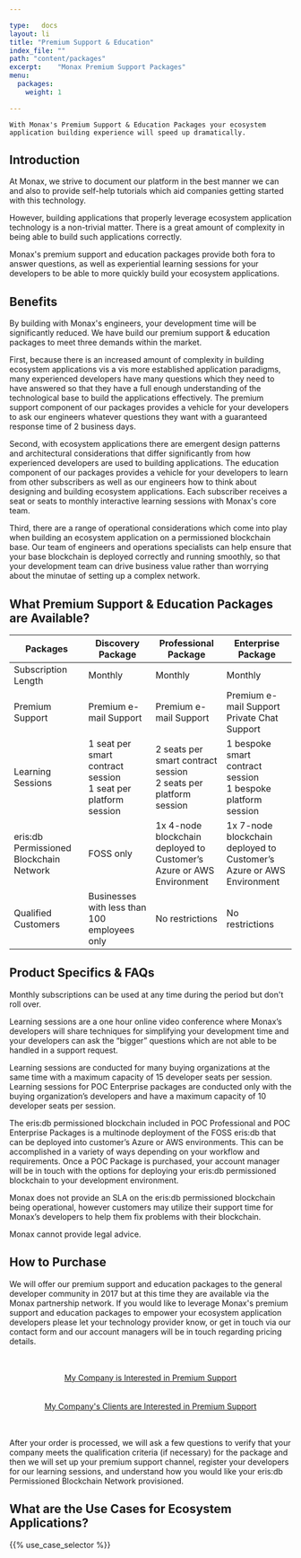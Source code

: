 ```yaml
---

type:   docs
layout: li
title: "Premium Support & Education"
index_file: ""
path: "content/packages"
excerpt:    "Monax Premium Support Packages"
menu:
  packages:
    weight: 1

---
```


```
With Monax's Premium Support & Education Packages your ecosystem application building experience will speed up dramatically.
```

## Introduction

At Monax, we strive to document our platform in the best manner we can and also to provide self-help tutorials which aid companies getting started with this technology.

However, building applications that properly leverage ecosystem application technology is a non-trivial matter. There is a great amount of complexity in being able to build such applications correctly.

Monax's premium support and education packages provide both fora to answer questions, as well as experiential learning sessions for your developers to be able to more quickly build your ecosystem applications.

## Benefits

By building with Monax's engineers, your development time will be significantly reduced. We have build our premium support & education packages to meet three demands within the market.

First, because there is an increased amount of complexity in building ecosystem applications vis a vis more established application paradigms, many experienced developers have many questions which they need to have answered so that they have a full enough understanding of the technological base to build the applications effectively. The premium support component of our packages provides a vehicle for your developers to ask our engineers whatever questions they want with a guaranteed response time of 2 business days.

Second, with ecosystem applications there are emergent design patterns and architectural considerations that differ significantly from how experienced developers are used to building applications. The education component of our packages provides a vehicle for your developers to learn from other subscribers as well as our engineers how to think about designing and building ecosystem applications. Each subscriber receives a seat or seats to monthly interactive learning sessions with Monax's core team.

Third, there are a range of operational considerations which come into play when building an ecosystem application on a permissioned blockchain base. Our team of engineers and operations specialists can help ensure that your base blockchain is deployed correctly and running smoothly, so that your development team can drive business value rather than worrying about the minutae of setting up a complex network.

## What Premium Support & Education Packages are Available?

| Packages | Discovery Package | Professional Package | Enterprise Package |
|---|-------------------|----------------------|--------------------|
| Subscription Length | Monthly | Monthly | Monthly |
| Premium Support | Premium e-mail Support | Premium e-mail Support | Premium e-mail Support<br />Private Chat Support |
| Learning Sessions | 1 seat per smart contract session<br />1 seat per platform session | 2 seats per smart contract session<br />2 seats per platform session | 1 bespoke smart contract session<br />1 bespoke platform session |
| eris:db Permissioned Blockchain Network | FOSS only | 1x 4-node blockchain deployed to<br />Customer’s Azure or AWS Environment | 1x 7-node blockchain deployed to<br />Customer’s Azure or AWS Environment |
| Qualified Customers | Businesses with less than 100 employees only | No restrictions | No restrictions |

## Product Specifics & FAQs

Monthly subscriptions can be used at any time during the period but don't roll over.

Learning sessions are a one hour online video conference where Monax’s developers will share techniques for simplifying your development time and your developers can ask the “bigger” questions which are not able to be handled in a support request.

Learning sessions are conducted for many buying organizations at the same time with a maximum capacity of 15 developer seats per session. Learning sessions for POC Enterprise packages are conducted only with the buying organization’s developers and have a maximum capacity of 10 developer seats per session.

The eris:db permissioned blockchain included in POC Professional and POC Enterprise Packages is a multinode deployment of the FOSS eris:db that can be deployed into customer’s Azure or AWS environments. This can be accomplished in a variety of ways depending on your workflow and requirements. Once a POC Package is purchased, your account manager will be in touch with the options for deploying your eris:db permissioned blockchain to your development environment.

Monax does not provide an SLA on the eris:db permissioned blockchain being operational, however customers may utilize their support time for Monax’s developers to help them fix problems with their blockchain.

Monax cannot provide legal advice.

## How to Purchase

We will offer our premium support and education packages to the general developer community in 2017 but at this time they are available via the Monax partnership network. If you would like to leverage Monax's premium support and education packages to empower your ecosystem application developers please let your technology provider know, or get in touch via our contact form and our account managers will be in touch regarding pricing details.

<center>
<div>&nbsp;</div>
<div>&nbsp;</div>
<a href="/?monax_viewer_type=end_user&product_interest=premium_support#contact-monax" class="btn btn-lg btn-primary">My Company is Interested in Premium Support <i class="fa fa-check-square"></i></a>
<div>&nbsp;</div>
<div>&nbsp;</div>
<a href="/?monax_viewer_type=partner&product_interest=premium_support#contact-monax" class="btn btn-lg btn-primary">My Company's Clients are Interested in Premium Support <i class="fa fa-cubes"></i></a>
<div>&nbsp;</div>
<div>&nbsp;</div>
</center>

After your order is processed, we will ask a few questions to verify that your company meets the qualification criteria (if necessary) for the package and then we will set up your premium support channel, register your developers for our learning sessions, and understand how you would like your eris:db Permissioned Blockchain Network provisioned.

## What are the Use Cases for Ecosystem Applications?

{{% use_case_selector %}}